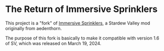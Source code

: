 # The Return of Immersive Sprinklers

This project is a "fork" of [Immersive Sprinklers](https://github.com/aedenthorn/StardewValleyMods/tree/master/ImmersiveSprinklers), a Stardew Valley mod originally from aedenthorn.

The purpose of this fork is basically to make it compatible with version 1.6 of SV, which was released on March 19, 2024.
